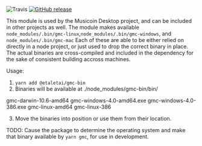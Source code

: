 ![Travis](https://img.shields.io/travis/etaletai13/gmc.svg?style=for-the-badge)
[![GitHub release](https://img.shields.io/github/release/etaletai13/gmc.svg?style=for-the-badge)](https://github.com/etaletai13/gmc/releases/tag/v1.5.1)

This module is used by the Musicoin Desktop project, and can be included in other projects as well. The module makes available `node_modules/.bin/gmc-linux`,`node_modules/.bin/gmc-windows`, and `node_modules/.bin/gmc-mac` Each of these are able to be either relied on directly in a node project, or just used to drop the correct binary in place. The actual binaries are cross-compiled and included in the dependency for the sake of consistent building accross machines.

Usage:

1. `yarn add @etaletai/gmc-bin`
2. Binaries will be available at ./node_modules/gmc-bin/bin/

gmc-darwin-10.6-amd64
gmc-windows-4.0-amd64.exe
gmc-windows-4.0-386.exe
gmc-linux-amd64
gmc-linux-386

3. Move the binaries into position or use them from their location.

TODO: Cause the package to determine the operating system and make that binary available by `yarn gmc`, for use in development.

